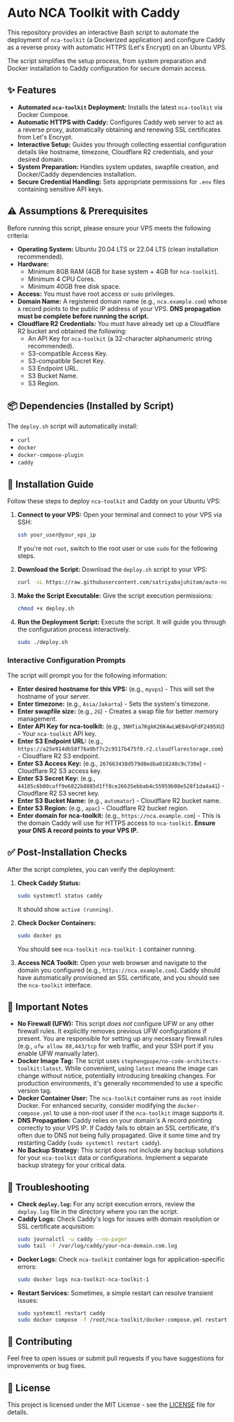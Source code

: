 # Auto NCA Toolkit with Caddy

This repository provides an interactive Bash script to automate the deployment of `nca-toolkit` (a Dockerized application) and configure Caddy as a reverse proxy with automatic HTTPS (Let's Encrypt) on an Ubuntu VPS.

The script simplifies the setup process, from system preparation and Docker installation to Caddy configuration for secure domain access.

## ✨ Features

*   **Automated `nca-toolkit` Deployment:** Installs the latest `nca-toolkit` via Docker Compose.
*   **Automatic HTTPS with Caddy:** Configures Caddy web server to act as a reverse proxy, automatically obtaining and renewing SSL certificates from Let's Encrypt.
*   **Interactive Setup:** Guides you through collecting essential configuration details like hostname, timezone, Cloudflare R2 credentials, and your desired domain.
*   **System Preparation:** Handles system updates, swapfile creation, and Docker/Caddy dependencies installation.
*   **Secure Credential Handling:** Sets appropriate permissions for `.env` files containing sensitive API keys.

## ⚠️ Assumptions & Prerequisites

Before running this script, please ensure your VPS meets the following criteria:

*   **Operating System:** Ubuntu 20.04 LTS or 22.04 LTS (clean installation recommended).
*   **Hardware:**
    *   Minimum 8GB RAM (4GB for base system + 4GB for `nca-toolkit`).
    *   Minimum 4 CPU Cores.
    *   Minimum 40GB free disk space.
*   **Access:** You must have root access or `sudo` privileges.
*   **Domain Name:** A registered domain name (e.g., `nca.example.com`) whose `A` record points to the public IP address of your VPS. **DNS propagation must be complete before running the script.**
*   **Cloudflare R2 Credentials:** You must have already set up a Cloudflare R2 bucket and obtained the following:
    *   An API Key for `nca-toolkit` (a 32-character alphanumeric string recommended).
    *   S3-compatible Access Key.
    *   S3-compatible Secret Key.
    *   S3 Endpoint URL.
    *   S3 Bucket Name.
    *   S3 Region.

## 📦 Dependencies (Installed by Script)

The `deploy.sh` script will automatically install:

*   `curl`
*   `docker`
*   `docker-compose-plugin`
*   `caddy`

## 🚀 Installation Guide

Follow these steps to deploy `nca-toolkit` and Caddy on your Ubuntu VPS:

1.  **Connect to your VPS:**
    Open your terminal and connect to your VPS via SSH:
    ```bash
    ssh your_user@your_vps_ip
    ```
    If you're not `root`, switch to the root user or use `sudo` for the following steps.

2.  **Download the Script:**
    Download the `deploy.sh` script to your VPS:
    ```bash
    curl -sL https://raw.githubusercontent.com/satriyabajuhitam/auto-nca-caddy/main/deploy.sh -o deploy.sh
    ```

3.  **Make the Script Executable:**
    Give the script execution permissions:
    ```bash
    chmod +x deploy.sh
    ```

4.  **Run the Deployment Script:**
    Execute the script. It will guide you through the configuration process interactively.
    ```bash
    sudo ./deploy.sh
    ```

### Interactive Configuration Prompts

The script will prompt you for the following information:

*   **Enter desired hostname for this VPS:** (e.g., `myvps`) - This will set the hostname of your server.
*   **Enter timezone:** (e.g., `Asia/Jakarta`) - Sets the system's timezone.
*   **Enter swapfile size:** (e.g., `2G`) - Creates a swap file for better memory management.
*   **Enter API Key for nca-toolkit:** (e.g., `3NHfia7KgkK26K4wLWE84vQFdF2495XU`) - Your `nca-toolkit` API key.
*   **Enter S3 Endpoint URL:** (e.g., `https://a25e914db58f76a9bf7c2c9517b475f0.r2.cloudflarestorage.com`) - Cloudflare R2 S3 endpoint.
*   **Enter S3 Access Key:** (e.g., `267663438d579d8edba018240c9c730e`) - Cloudflare R2 S3 access key.
*   **Enter S3 Secret Key:** (e.g., `44185c6b00caff9e6822b8885d1ff8ce26635ebbab4c55959b08e528f1da4a41`) - Cloudflare R2 S3 secret key.
*   **Enter S3 Bucket Name:** (e.g., `automator`) - Cloudflare R2 bucket name.
*   **Enter S3 Region:** (e.g., `apac`) - Cloudflare R2 bucket region.
*   **Enter domain for nca-toolkit:** (e.g., `https://nca.example.com`) - This is the domain Caddy will use for HTTPS access to `nca-toolkit`. **Ensure your DNS A record points to your VPS IP.**

## ✅ Post-Installation Checks

After the script completes, you can verify the deployment:

1.  **Check Caddy Status:**
    ```bash
    sudo systemctl status caddy
    ```
    It should show `active (running)`.

2.  **Check Docker Containers:**
    ```bash
    sudo docker ps
    ```
    You should see `nca-toolkit-nca-toolkit-1` container running.

3.  **Access NCA Toolkit:**
    Open your web browser and navigate to the domain you configured (e.g., `https://nca.example.com`). Caddy should have automatically provisioned an SSL certificate, and you should see the `nca-toolkit` interface.

## 📝 Important Notes

*   **No Firewall (UFW):** This script *does not* configure UFW or any other firewall rules. It explicitly removes previous UFW configurations if present. You are responsible for setting up any necessary firewall rules (e.g., `ufw allow 80,443/tcp` for web traffic, and your SSH port if you enable UFW manually later).
*   **Docker Image Tag:** The script uses `stephengpope/no-code-architects-toolkit:latest`. While convenient, using `latest` means the image can change without notice, potentially introducing breaking changes. For production environments, it's generally recommended to use a specific version tag.
*   **Docker Container User:** The `nca-toolkit` container runs as `root` inside Docker. For enhanced security, consider modifying the `docker-compose.yml` to use a non-root user if the `nca-toolkit` image supports it.
*   **DNS Propagation:** Caddy relies on your domain's A record pointing correctly to your VPS IP. If Caddy fails to obtain an SSL certificate, it's often due to DNS not being fully propagated. Give it some time and try restarting Caddy (`sudo systemctl restart caddy`).
*   **No Backup Strategy:** This script does not include any backup solutions for your `nca-toolkit` data or configurations. Implement a separate backup strategy for your critical data.

## 🐛 Troubleshooting

*   **Check `deploy.log`:** For any script execution errors, review the `deploy.log` file in the directory where you ran the script.
*   **Caddy Logs:** Check Caddy's logs for issues with domain resolution or SSL certificate acquisition:
    ```bash
    sudo journalctl -u caddy --no-pager
    sudo tail -f /var/log/caddy/your-nca-domain.com.log
    ```
*   **Docker Logs:** Check `nca-toolkit` container logs for application-specific errors:
    ```bash
    sudo docker logs nca-toolkit-nca-toolkit-1
    ```
*   **Restart Services:** Sometimes, a simple restart can resolve transient issues:
    ```bash
    sudo systemctl restart caddy
    sudo docker compose -f /root/nca-toolkit/docker-compose.yml restart
    ```

## 🤝 Contributing

Feel free to open issues or submit pull requests if you have suggestions for improvements or bug fixes.

## 📄 License

This project is licensed under the MIT License - see the [LICENSE](LICENSE) file for details.
